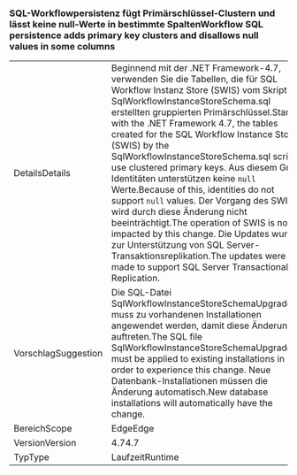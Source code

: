 ### <a name="workflow-sql-persistence-adds-primary-key-clusters-and-disallows-null-values-in-some-columns"></a><span data-ttu-id="1119f-101">SQL-Workflowpersistenz fügt Primärschlüssel-Clustern und lässt keine null-Werte in bestimmte Spalten</span><span class="sxs-lookup"><span data-stu-id="1119f-101">Workflow SQL persistence adds primary key clusters and disallows null values in some columns</span></span>

|   |   |
|---|---|
|<span data-ttu-id="1119f-102">Details</span><span class="sxs-lookup"><span data-stu-id="1119f-102">Details</span></span>|<span data-ttu-id="1119f-103">Beginnend mit der .NET Framework-4.7, verwenden Sie die Tabellen, die für SQL Workflow Instanz Store (SWIS) vom Skript SqlWorkflowInstanceStoreSchema.sql erstellten gruppierten Primärschlüssel.</span><span class="sxs-lookup"><span data-stu-id="1119f-103">Starting with the .NET Framework 4.7, the tables created for the SQL Workflow Instance Store (SWIS) by the SqlWorkflowInstanceStoreSchema.sql script use clustered primary keys.</span></span> <span data-ttu-id="1119f-104">Aus diesem Grund Identitäten unterstützen keine <code>null</code> Werte.</span><span class="sxs-lookup"><span data-stu-id="1119f-104">Because of this, identities do not support <code>null</code> values.</span></span> <span data-ttu-id="1119f-105">Der Vorgang des SWIS wird durch diese Änderung nicht beeinträchtigt.</span><span class="sxs-lookup"><span data-stu-id="1119f-105">The operation of SWIS is not impacted by this change.</span></span> <span data-ttu-id="1119f-106">Die Updates wurden zur Unterstützung von SQL Server-Transaktionsreplikation.</span><span class="sxs-lookup"><span data-stu-id="1119f-106">The updates were made to support SQL Server Transactional Replication.</span></span>|
|<span data-ttu-id="1119f-107">Vorschlag</span><span class="sxs-lookup"><span data-stu-id="1119f-107">Suggestion</span></span>|<span data-ttu-id="1119f-108">Die SQL-Datei SqlWorkflowInstanceStoreSchemaUpgrade.sql muss zu vorhandenen Installationen angewendet werden, damit diese Änderung auftreten.</span><span class="sxs-lookup"><span data-stu-id="1119f-108">The SQL file SqlWorkflowInstanceStoreSchemaUpgrade.sql must be applied to existing installations in order to experience this change.</span></span> <span data-ttu-id="1119f-109">Neue Datenbank-Installationen müssen die Änderung automatisch.</span><span class="sxs-lookup"><span data-stu-id="1119f-109">New database installations will automatically have the change.</span></span>|
|<span data-ttu-id="1119f-110">Bereich</span><span class="sxs-lookup"><span data-stu-id="1119f-110">Scope</span></span>|<span data-ttu-id="1119f-111">Edge</span><span class="sxs-lookup"><span data-stu-id="1119f-111">Edge</span></span>|
|<span data-ttu-id="1119f-112">Version</span><span class="sxs-lookup"><span data-stu-id="1119f-112">Version</span></span>|<span data-ttu-id="1119f-113">4.7</span><span class="sxs-lookup"><span data-stu-id="1119f-113">4.7</span></span>|
|<span data-ttu-id="1119f-114">Typ</span><span class="sxs-lookup"><span data-stu-id="1119f-114">Type</span></span>|<span data-ttu-id="1119f-115">Laufzeit</span><span class="sxs-lookup"><span data-stu-id="1119f-115">Runtime</span></span>|

